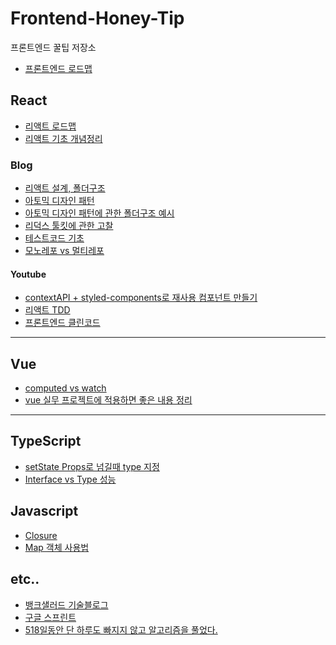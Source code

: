 # Frontend-Honey-Tip
프론트엔드 꿀팁 저장소
- [프론트엔드 로드맵](https://roadmap.sh/frontend)

## React
- [리액트 로드맵](https://roadmap.sh/react)
- [리액트 기초 개념정리](https://jess2.xyz/react/react-tip-0/)

### Blog
- [리액트 설계, 폴더구조](https://www.stevy.dev/react-design-guide/)
- [아토믹 디자인 패턴](https://ui.toast.com/weekly-pick/ko_20200213)
- [아토믹 디자인 패턴에 관한 폴더구조 예시](https://velog.io/@holim0/React-Design-Pattern)
- [리덕스 툴킷에 관한 고찰](http://blog.hwahae.co.kr/all/tech/tech-tech/6946/)
- [테스트코드 기초](https://medium.com/wantedjobs/%ED%94%84%EB%A1%A0%ED%8A%B8%EC%97%94%EB%93%9C-%ED%85%8C%EC%8A%A4%ED%8A%B8%EC%9D%98-%EB%AA%A8%EB%93%A0-%EA%B2%83-48912486f72d)
- [모노레포 vs 멀티레포](https://d2.naver.com/helloworld/0923884)

#### Youtube
- [contextAPI + styled-components로 재사용 컴포넌트 만들기](https://www.youtube.com/watch?v=5RhCxzmp2yw&t=362s&ab_channel=%EA%B0%9C%EB%B0%9C%ED%99%94%EB%9D%BC%EB%A6%ACHwarang)
- [리액트 TDD](https://www.youtube.com/watch?v=L1dtkLeIz-M&t=137s&ab_channel=FEConfKorea)
- [프론트엔드 클린코드](https://www.youtube.com/watch?v=edWbHp_k_9Y&t=695s&ab_channel=%ED%86%A0%EC%8A%A4)


<hr>

## Vue

- [computed vs watch](https://velog.io/@jinsu6688/vuejs-computed)
- [vue 실무 프로젝트에 적용하면 좋은 내용 정리](https://jess2.xyz/vue/vue-tip/)



<hr>

## TypeScript

- [setState Props로 넘길때 type 지정](https://jemerald.tistory.com/127)
- [Interface vs Type 성능](https://bny9164.tistory.com/48)


## Javascript

- [Closure](https://hanamon.kr/javascript-%ED%81%B4%EB%A1%9C%EC%A0%80/)
- [Map 객체 사용법](https://wooncloud.tistory.com/104)


## etc..

- [뱅크샐러드 기술블로그](https://blog.banksalad.com/)
- [구글 스프린트](https://brunch.co.kr/@brunchjwshim/90)
- [518일동안 단 하루도 빠지지 않고 알고리즘을 풀었다.](https://kwiki.devserum.com/ko/articles/tech-articles/2021-05-31-518-consecutive-days-algorithm-challenge?fbclid=IwAR1zkm33drSs3udsogwwOKHgMDkK0T_PVOe-SB2V6r5O0Vv0C63UOtYtj6c)

